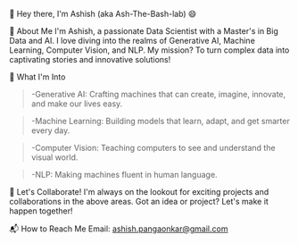 👋 Hey there, I'm Ashish (aka Ash-The-Bash-lab) 😄

🚀 About Me
I'm Ashish, a passionate Data Scientist with a Master's in Big Data and AI. I love diving into the realms of Generative AI, Machine Learning, Computer Vision, and NLP. My mission? To turn complex data into captivating stories and innovative solutions!

🌟 What I'm Into
> -Generative AI: Crafting machines that can create, imagine, innovate, and make our lives easy.

> -Machine Learning: Building models that learn, adapt, and get smarter every day.

> -Computer Vision: Teaching computers to see and understand the visual world.

> -NLP: Making machines fluent in human language.

💞️ Let's Collaborate!
I'm always on the lookout for exciting projects and collaborations in the above areas. Got an idea or project? Let's make it happen together!

📬 How to Reach Me
Email: ashish.pangaonkar@gmail.com
